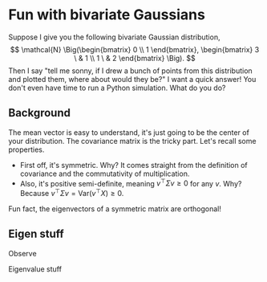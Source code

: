 # Fun with bivariate Gaussians

Suppose I give you the following bivariate Gaussian distribution, 
$$
\mathcal{N} \Big(\begin{bmatrix} 0 \\ 1 \end{bmatrix}, \begin{bmatrix} 3 \ & 1 \\ 1 \ & 2 \end{bmatrix} \Big).
$$
Then I say "tell me sonny, if I drew a bunch of points from this distribution and plotted them, where about would they be?" I want a quick answer! You don't even have time to run a Python simulation. What do you do?

## Background
The mean vector is easy to understand, it's just going to be the center of your distribution. The covariance matrix is the tricky part. Let's recall some properties. 
- First off, it's symmetric. Why? It comes straight from the definition of covariance and the commutativity of multiplication. 
- Also, it's positive semi-definite, meaning $v^\top \Sigma v \ge 0$ for any $v$. Why? Because $v^\top \Sigma v = \text{Var}(v^\top X) \ge 0$.

Fun fact, the eigenvectors of a symmetric matrix are orthogonal!

## Eigen stuff
Observe 


Eigenvalue stuff